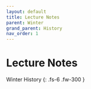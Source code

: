 ```yaml
---
layout: default
title: Lecture Notes
parent: Winter
grand_parent: History
nav_order: 1
---
```


# Lecture Notes

Winter History
{: .fs-6 .fw-300 }
